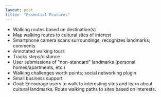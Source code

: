 ```yaml
---
layout: post
title:  "Essential Features"
---
```


- Walking routes based on destination(s)
- Map walking routes to cultural sites of interest
- Smartphone camera scans surroundings, recognizes landmarks; comments
- Annotated walking tours
- Tracks steps/distance
- User submissions of "non-standard" landmarks (personal homes/apartments, etc.)
- Walking challenges worth points; social networking plugin
- Small business support
- Goal: Encourage users to walk to interesting sites and learn about cultural landmarks. Route walking paths to sites
based on interests.
